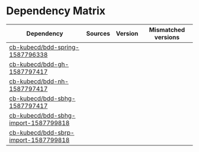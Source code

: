 # Dependency Matrix

Dependency | Sources | Version | Mismatched versions
---------- | ------- | ------- | -------------------
[cb-kubecd/bdd-spring-1587796338](https://github.com/cb-kubecd/bdd-spring-1587796338.git) |  | []() | 
[cb-kubecd/bdd-gh-1587797417](https://github.com/cb-kubecd/bdd-gh-1587797417.git) |  | []() | 
[cb-kubecd/bdd-nh-1587797417](https://github.com/cb-kubecd/bdd-nh-1587797417.git) |  | []() | 
[cb-kubecd/bdd-sbhg-1587797417](https://github.com/cb-kubecd/bdd-sbhg-1587797417.git) |  | []() | 
[cb-kubecd/bdd-sbhg-import-1587799818](https://github.com/cb-kubecd/bdd-sbhg-import-1587799818.git) |  | []() | 
[cb-kubecd/bdd-sbrp-import-1587799818](https://github.com/cb-kubecd/bdd-sbrp-import-1587799818.git) |  | []() | 
